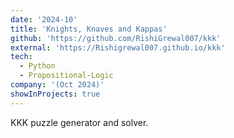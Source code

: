 ```yaml
---
date: '2024-10'
title: 'Knights, Knaves and Kappas'
github: 'https://github.com/RishiGrewal007/kkk'
external: 'https://Rishigrewal007.github.io/kkk'
tech:
  - Python
  - Propositional-Logic
company: '(Oct 2024)'
showInProjects: true
---
```

KKK puzzle generator and solver.
